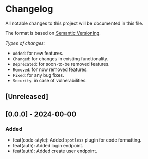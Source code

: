 # Changelog

All notable changes to this project will be documented in this file.

The format is based on [Semantic Versioning](https://semver.org/).

*Types of changes:*

- `Added`: for new features.
- `Changed`: for changes in existing functionality.
- `Deprecated`: for soon-to-be removed features.
- `Removed`: for now removed features.
- `Fixed`: for any bug fixes.
- `Security`: in case of vulnerabilities.

## [Unreleased]

## [0.0.0] - 2024-00-00

### Added
- feat(code-style): Added `spotless` plugin for code formatting.
- feat(auth): Added login endpoint.
- feat(auth): Added create user endpoint.